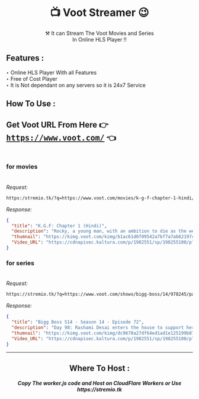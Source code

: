 <h1 align="center">📺 Voot Streamer 😉</h1>

<p align="center"> ⚒ It can Stream The Voot Movies and Series <br> In Online HLS Player !!</p>
<h2> Features :</h2>

‣ Online HLS Player With all Features <br>
‣ Free of Cost Player<br>
‣ It is Not dependant on any servers so it is 24x7 Service<br>

## How To Use :

## Get Voot URL From Here 👉 <tt>https://www.voot.com/</tt> 👈 <br><br>

### for movies<br><br>

*Request:*

```bash
https:/stremio.tk/?q=https://www.voot.com/movies/k-g-f-chapter-1-hindi/965391
```

*Response:*

```json
{
  "title": "K.G.F: Chapter 1 (Hindi)",
  "description": "Rocky, a young man, with an ambition to die as the wealthiest and powerful man embarks on his mission from the streets of Mumbai to lands up in the fields of KGF, where he gets involved with the notorious mine mafia. Will Rocky's journey filled with dangerous inroads lead him to ambitious goal?",
  "thumnail": "https://kimg.voot.com/kimg/b1ac61d0f09542a7bf7a7ab62197ca25_1280X720.jpg",
  "Video_URL": "https://cdnapisec.kaltura.com/p/1982551/sp/198255100/playManifest/protocol/https/entryId/0_avlcjzzt/format/applehttp/tags/tv/f/a.m3u8"
}
```

### for series<br><br>

*Request:*

```bash
https://stremio.tk/?q=https://www.voot.com/shows/bigg-boss/14/978245/papa-ki-pari-hui-emotional/1072176
```

*Response:*

```json
{
  "title": "Bigg Boss S14 - Season 14 - Episode 72",
  "description": "Day 98: Rashami Desai enters the house to support her friend Vikas Gupta and rebukes Jasmin Bhasin and Aly Goni for bullying Vikas and attacking him personally. Later in the day, Jasmin is elated on seeing her parents enter the house. However, their reunion turns into Aly Goni's worst nightmare as they advise her to concentrate on her game and play solo. With the growing closeness between the two, have Jasmin's parents indirectly rejected Aly? Watch this episode for more, on Voot.",
  "thumnail": "https://kimg.voot.com/kimg/dc9670a27df64ed1ad1e125199b87a63_1280X720.jpg",
  "Video_URL": "https://cdnapisec.kaltura.com/p/1982551/sp/198255100/playManifest/protocol/https/entryId/1_ivss21bx/format/applehttp/tags/webnew/f/a.m3u8"
}
```

---

<h2 align="center"> Where To Host : </h2>

<h5 align="center"> Copy The worker.js code and Host on CloudFlare Workers or Use https://stremio.tk
